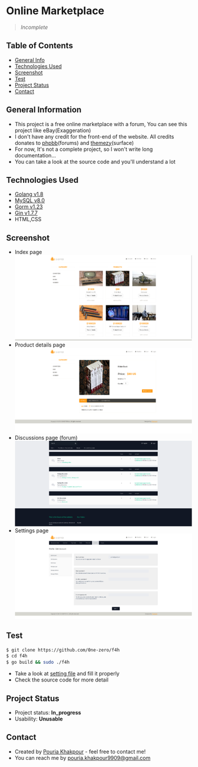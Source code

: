 # Online Marketplace
> *Incomplete*

## Table of Contents
* [General Info](#general-information)
* [Technologies Used](#technologies-used)
* [Screenshot](#screenshot)
* [Test](#test)
* [Project Status](#project-status)
* [Contact](#contact)

## General Information
- This project is a free online marketplace with a forum, You can see this project like eBay(Exaggeration)
- I don't have any credit for the front-end of the website. All credits donates to [phpbb](http://www.phpbb-seo.com/)(forums) and [themezy](https://www.themezy.com/)(surface)
- For now, It's not a complete project, so I won't write long documentation...
- You can take a look at the source code and you'll understand a lot
## Technologies Used
- [Golang v1.8](https://go.dev)
- [MySQL v8.0](https://mysql.com)
- [Gorm v1.23](https://gorm.io)
- [Gin v1.7.7](https://github.com/gin-gonic/gin)
- HTML,CSS

## Screenshot
- Index page
![Index](./statics/images/screenshot/index.png)
- Product details page
![ProductDetails](./statics/images/screenshot/product_details.png)
- Discussions page (forum)
![Discussions](./statics/images/screenshot/discussions.png)
- Settings page
![Settings](./statics/images/screenshot/settings.png)
## Test
```bash
$ git clone https://github.com/0ne-zero/f4h
$ cd f4h
$ go build && sudo ./f4h
```
- Take a look at [setting file](./config/setting.json) and fill it properly
- Check the source code for more detail

## Project Status
- Project status: __In_progress__
- Usability: __Unusable__
## Contact
- Created by [Pouria Khakpour](https://github.com/0ne-zero) - feel free to contact me!
- You can reach me by pouria.khakpour9909@gmail.com
